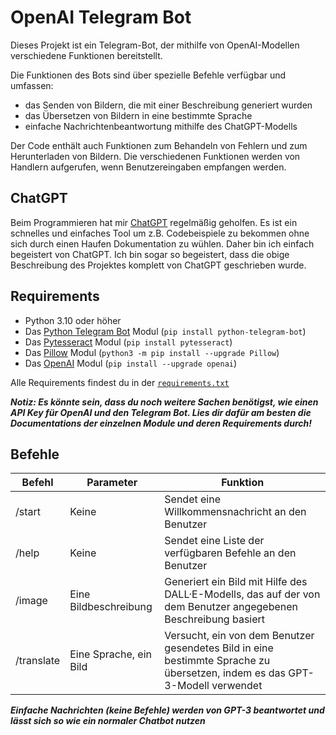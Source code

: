 # OpenAI Telegram Bot
Dieses Projekt ist ein Telegram-Bot, der mithilfe von OpenAI-Modellen verschiedene Funktionen bereitstellt.

Die Funktionen des Bots sind über spezielle Befehle verfügbar und umfassen:

- das Senden von Bildern, die mit einer Beschreibung generiert wurden
- das Übersetzen von Bildern in eine bestimmte Sprache
- einfache Nachrichtenbeantwortung mithilfe des ChatGPT-Modells

Der Code enthält auch Funktionen zum Behandeln von Fehlern und zum Herunterladen von Bildern. Die verschiedenen Funktionen werden von Handlern aufgerufen, wenn Benutzereingaben empfangen werden.

## ChatGPT

Beim Programmieren hat mir [ChatGPT](https://chat.openai.com/chat) regelmäßig geholfen. Es ist ein schnelles und einfaches Tool um z.B. Codebeispiele zu bekommen ohne sich durch einen Haufen Dokumentation zu wühlen. Daher bin ich einfach begeistert von ChatGPT. Ich bin sogar so begeistert, dass die obige Beschreibung des Projektes komplett von ChatGPT geschrieben wurde.

## Requirements

- Python 3.10 oder höher
- Das [Python Telegram Bot](https://github.com/python-telegram-bot/python-telegram-bot) Modul (```pip install python-telegram-bot```)
- Das [Pytesseract](https://github.com/madmaze/pytesseract) Modul (```pip install pytesseract```)
- Das [Pillow](https://github.com/python-pillow/Pillow) Modul (```python3 -m pip install --upgrade Pillow```)
- Das [OpenAI](https://github.com/openai/openai-python) Modul (```pip install --upgrade openai```)

Alle Requirements findest du in der [```requirements.txt```](https://github.com/github-gabriel/openai-telegram-bot/blob/main/requirements.txt)

***Notiz: Es könnte sein, dass du noch weitere Sachen benötigst, wie einen API Key für OpenAI und den Telegram Bot. Lies dir dafür am besten die Documentations der einzelnen Module und deren Requirements durch!***

## Befehle

| Befehl     | Parameter              | Funktion                                                                                                                    |
|------------|------------------------|-----------------------------------------------------------------------------------------------------------------------------|
| /start     | Keine                  | Sendet eine Willkommensnachricht an den Benutzer                                                                            |
| /help      | Keine                  | Sendet eine Liste der verfügbaren Befehle an den Benutzer                                                                   |
| /image     | Eine Bildbeschreibung  | Generiert ein Bild mit Hilfe des DALL·E-Modells, das auf der von dem Benutzer angegebenen Beschreibung basiert              |
| /translate | Eine Sprache, ein Bild | Versucht, ein von dem Benutzer gesendetes Bild in eine bestimmte Sprache zu übersetzen, indem es das GPT-3-Modell verwendet |

***Einfache Nachrichten (keine Befehle) werden von GPT-3 beantwortet und lässt sich so wie ein normaler Chatbot nutzen***

